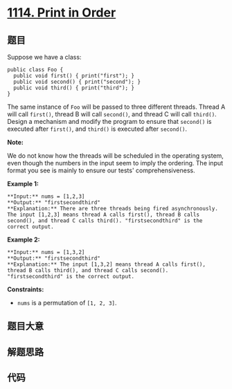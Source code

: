 # [1114. Print in Order](https://leetcode.com/problems/print-in-order)

## 题目

Suppose we have a class:

    
    
    public class Foo {
      public void first() { print("first"); }
      public void second() { print("second"); }
      public void third() { print("third"); }
    }
    

The same instance of `Foo` will be passed to three different threads. Thread A
will call `first()`, thread B will call `second()`, and thread C will call
`third()`. Design a mechanism and modify the program to ensure that `second()`
is executed after `first()`, and `third()` is executed after `second()`.

**Note:**

We do not know how the threads will be scheduled in the operating system, even
though the numbers in the input seem to imply the ordering. The input format
you see is mainly to ensure our tests' comprehensiveness.



**Example 1:**

    
    
    **Input:** nums = [1,2,3]
    **Output:** "firstsecondthird"
    **Explanation:** There are three threads being fired asynchronously. The input [1,2,3] means thread A calls first(), thread B calls second(), and thread C calls third(). "firstsecondthird" is the correct output.
    

**Example 2:**

    
    
    **Input:** nums = [1,3,2]
    **Output:** "firstsecondthird"
    **Explanation:** The input [1,3,2] means thread A calls first(), thread B calls third(), and thread C calls second(). "firstsecondthird" is the correct output.
    



**Constraints:**

  * `nums` is a permutation of `[1, 2, 3]`.


## 题目大意

## 解题思路

## 代码

```javascript

```
